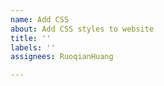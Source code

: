 ```yaml
---
name: Add CSS
about: Add CSS styles to website
title: ''
labels: ''
assignees: RuoqianHuang

---
```



